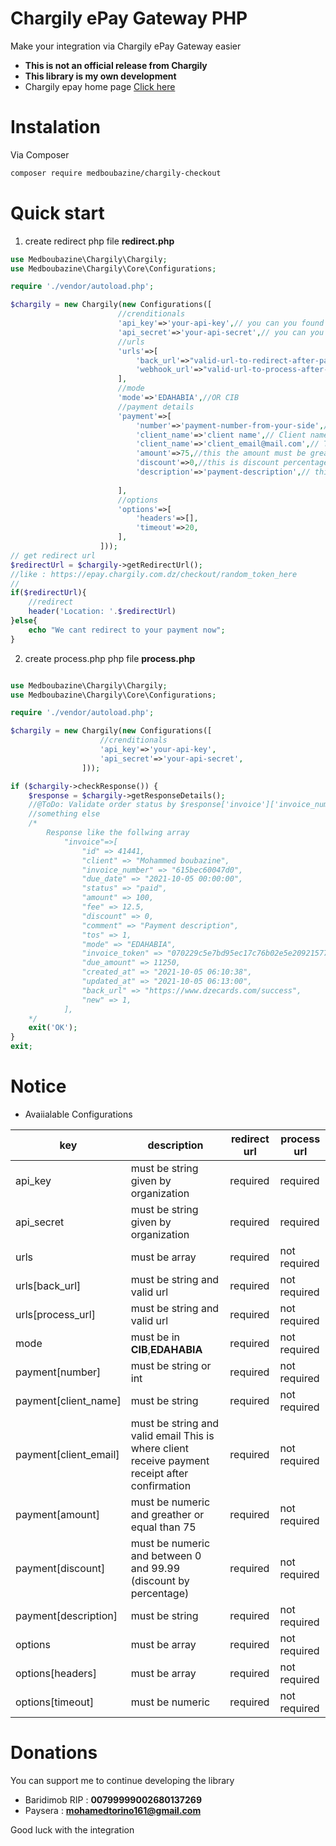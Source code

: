 # Chargily ePay Gateway PHP
Make your integration via Chargily ePay Gateway easier
- **This is not an official release from Chargily**
- **This library is my own development**
- Chargily epay home page [Click here](https://epay.chargily.com.dz)
# Instalation
Via Composer
```bash
composer require medboubazine/chargily-checkout
```
# Quick start

1. create redirect php file **redirect.php**

```php
use Medboubazine\Chargily\Chargily;
use Medboubazine\Chargily\Core\Configurations;

require './vendor/autoload.php';

$chargily = new Chargily(new Configurations([
                        //crenditionals
                        'api_key'=>'your-api-key',// you can you found it on your epay.chargily.com.dz Dashboard
                        'api_secret'=>'your-api-secret',// you can you found it on your epay.chargily.com.dz Dashboard
                        //urls
                        'urls'=>[
                            'back_url'=>"valid-url-to-redirect-after-payment",// this is where client redirected after payment processing
                            'webhook_url'=>"valid-url-to-process-after-payment-sucess",// this is where you recieve payment informations
                        ],
                        //mode
                        'mode'=>'EDAHABIA',//OR CIB
                        //payment details
                        'payment'=>[
                            'number'=>'payment-number-from-your-side',// Payment or order number
                            'client_name'=>'client name',// Client name
                            'client_name'=>'client_email@mail.com',// This is where client receive payment receipt after confirmation
                            'amount'=>75,//this the amount must be greater than or equal 75 
                            'discount'=>0,//this is discount percentage between 0 and 99.99
                            'description'=>'payment-description',// this is the payment description
                            
                        ],
                        //options
                        'options'=>[
                            'headers'=>[],
                            'timeout'=>20,
                        ],
                    ]));
// get redirect url
$redirectUrl = $chargily->getRedirectUrl();
//like : https://epay.chargily.com.dz/checkout/random_token_here
//
if($redirectUrl){
    //redirect
    header('Location: '.$redirectUrl)
}else{
    echo "We cant redirect to your payment now";
}
```
2. create process.php php file **process.php**

```php

use Medboubazine\Chargily\Chargily;
use Medboubazine\Chargily\Core\Configurations;

require './vendor/autoload.php';

$chargily = new Chargily(new Configurations([
                    //crenditionals
                    'api_key'=>'your-api-key',
                    'api_secret'=>'your-api-secret',
                ]));

if ($chargily->checkResponse()) {
    $response = $chargily->getResponseDetails();
    //@ToDo: Validate order status by $response['invoice']['invoice_number']. If it is not already approved, approve it.
    //something else
    /*
        Response like the follwing array
            "invoice"=>[
                "id" => 41441,
                "client" => "Mohammed boubazine",
                "invoice_number" => "615bec60047d0",
                "due_date" => "2021-10-05 00:00:00",
                "status" => "paid",
                "amount" => 100,
                "fee" => 12.5,
                "discount" => 0,
                "comment" => "Payment description",
                "tos" => 1,
                "mode" => "EDAHABIA",
                "invoice_token" => "070229c5e7bd95ec17c76b02e5e209215776327b258796a6d1a3a89ff45a84c5",
                "due_amount" => 11250,
                "created_at" => "2021-10-05 06:10:38",
                "updated_at" => "2021-10-05 06:13:00",
                "back_url" => "https://www.dzecards.com/success",
                "new" => 1,
            ],
    */
    exit('OK');
}
exit;
```

# Notice

- Avaiialable Configurations

| key                   |  description                                                                                          | redirect url |  process url |
|-----------------------|-------------------------------------------------------------------------------------------------------|--------------|--------------|
| api_key               | must be string given by organization                                                                  |   required   |   required   |
| api_secret            | must be string given by organization                                                                  |   required   |   required   |
| urls                  | must be array                                                                                         |   required   | not required |
| urls[back_url]        | must be string and valid url                                                                          |   required   | not required |
| urls[process_url]     | must be string and valid url                                                                          |   required   | not required |
| mode                  | must be in **CIB**,**EDAHABIA**                                                                       |   required   | not required |
| payment[number]       | must be string or int                                                                                 |   required   | not required |
| payment[client_name]  | must be string                                                                                        |   required   | not required |
| payment[client_email] | must be string and valid email This is where client receive payment receipt after confirmation        |   required   | not required |
| payment[amount]       | must be numeric and greather or equal than  75                                                        |   required   | not required |
| payment[discount]     | must be numeric and between 0 and 99.99  (discount by percentage)                                     |   required   | not required |
| payment[description]  | must be string                                                                                        |   required   | not required |
| options               | must be array                                                                                         |   required   | not required |
| options[headers]      | must be array                                                                                         |   required   | not required |
| options[timeout]      | must be numeric                                                                                       |   required   | not required |

# Donations

You can support me to continue developing the library

- Baridimob RIP : **00799999002680137269**
- Paysera : **mohamedtorino161@gmail.com**

Good luck with the integration